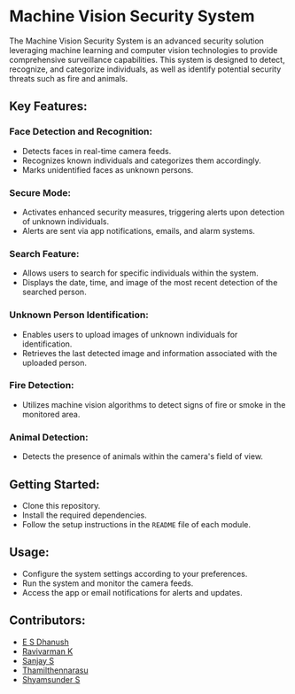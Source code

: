 # Machine Vision Security System

The Machine Vision Security System is an advanced security solution leveraging machine learning and computer vision technologies to provide comprehensive surveillance capabilities. This system is designed to detect, recognize, and categorize individuals, as well as identify potential security threats such as fire and animals.

## Key Features:

### Face Detection and Recognition:
- Detects faces in real-time camera feeds.
- Recognizes known individuals and categorizes them accordingly.
- Marks unidentified faces as unknown persons.

### Secure Mode:
- Activates enhanced security measures, triggering alerts upon detection of unknown individuals.
- Alerts are sent via app notifications, emails, and alarm systems.

### Search Feature:
- Allows users to search for specific individuals within the system.
- Displays the date, time, and image of the most recent detection of the searched person.

### Unknown Person Identification:
- Enables users to upload images of unknown individuals for identification.
- Retrieves the last detected image and information associated with the uploaded person.

### Fire Detection:
- Utilizes machine vision algorithms to detect signs of fire or smoke in the monitored area.

### Animal Detection:
- Detects the presence of animals within the camera's field of view.

## Getting Started:
- Clone this repository.
- Install the required dependencies.
- Follow the setup instructions in the `README` file of each module.

## Usage:
- Configure the system settings according to your preferences.
- Run the system and monitor the camera feeds.
- Access the app or email notifications for alerts and updates.

## Contributors:
- [E S Dhanush](https://github.com/esdhanush)
- [Ravivarman K](https://github.com/Ravivarmankumar)
- [Sanjay S](link-to-contributor2-profile)
- [Thamilthennarasu](link-to-contributor2-profile)
- [Shyamsunder S](link-to-contributor2-profile)

